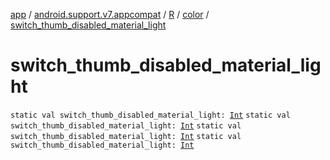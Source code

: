 [app](../../../index.md) / [android.support.v7.appcompat](../../index.md) / [R](../index.md) / [color](index.md) / [switch_thumb_disabled_material_light](.)

# switch_thumb_disabled_material_light

`static val switch_thumb_disabled_material_light: `[`Int`](https://kotlinlang.org/api/latest/jvm/stdlib/kotlin/-int/index.html)
`static val switch_thumb_disabled_material_light: `[`Int`](https://kotlinlang.org/api/latest/jvm/stdlib/kotlin/-int/index.html)
`static val switch_thumb_disabled_material_light: `[`Int`](https://kotlinlang.org/api/latest/jvm/stdlib/kotlin/-int/index.html)
`static val switch_thumb_disabled_material_light: `[`Int`](https://kotlinlang.org/api/latest/jvm/stdlib/kotlin/-int/index.html)